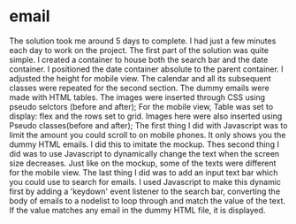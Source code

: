 # email
The solution took me around 5 days to complete. I had just a few minutes each day to work on the project.
The first part of the solution was quite simple. I created a container to house both the search bar and the date container. I positioned the date container absolute to the parent container. I adjusted the height for mobile view.
The calendar and all its subsequent classes were repeated for the second section. The dummy emails were made with HTML tables. The images were inserted through CSS using pseudo selctors (before and after);
For the mobile view, Table was set to display: flex and the rows set to grid. Images here were also inserted using Pseudo classes(before and after);
The first thing I did with Javascript was to limit the amount you could scroll to on mobile phones. It only shows you the dummy HTML emails. I did this to imitate the mockup.
Thes second thing I did was to use Javascript to dynamically change the text when the screen size decreases. Just like on the mockup, some of the texts were different for the mobile view.
The last thing I did was to add an input text bar which you could use to search for emails. I used Javascript to make this dynamic first by adding a 'keydown' event listener to the search bar, converting the body of emails to a nodelist to loop through and match the value of the text. If the value matches any email in the dummy HTML file, it is displayed.
